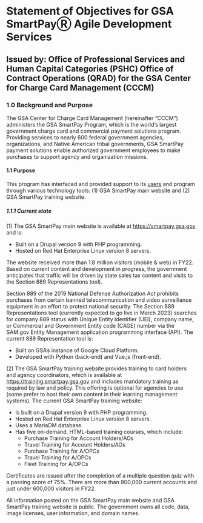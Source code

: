 # Statement of Objectives for GSA SmartPayⓇ Agile Development Services

## Issued by: Office of Professional Services and Human Capital Categories (PSHC) Office of Contract Operations (QRAD) for the GSA Center for Charge Card Management (CCCM)

### 1.0 Background and Purpose

The GSA Center for Charge Card Management (hereinafter “CCCM”) administers the GSA SmartPay Program, which  is the world’s largest government charge card and commercial payment solutions program. Providing services to nearly 600 federal government agencies, organizations, and Native American tribal governments, GSA SmartPay payment solutions enable authorized government employees to make purchases to support agency and organization missions.

#### 1.1	Purpose
This program has interfaced and provided support to its [users](https://github.com/GSA/smartpay-website/wiki/GSA-SmartPay%C2%AE-%7C-User-Types) and program through various technology tools: (1) GSA SmartPay main website and (2) GSA SmartPay training website.
##### 1.1.1 Current state
(1) The GSA SmartPay main website is available at https://smartpay.gsa.gov and is:
- Built on a Drupal version 9 with PHP programming.
- Hosted on Red Hat Enterprise Linux version 8 servers.

The website received more than 1.8 million visitors (mobile & web) in FY22. Based on current content and development in progress, the government anticipates that traffic will be driven by state sales tax content and visits to the Section 889 Representations tool).

Section 889 of the 2019 National Defense Authorization Act prohibits purchases from certain banned telecommunication and video surveillance equipment in an effort to protect national security. The Section 889 Representations tool (currently expected to go live in March 2023) searches for company 889 status with Unique Entity Identifier (UEI), company name, or Commercial and Government Entity code (CAGE) number via the SAM.gov Entity Management application programming interface (API). The current 889 Representation tool is:
- Built on GSA’s instance of Google Cloud Platform.
- Developed with Python (back-end) and Vue.js (front-end). 

(2) The GSA SmartPay training website provides training to card holders and agency coordinators, which is available at https://training.smartpay.gsa.gov and includes mandatory training as required by law and policy. This offering is optional for agencies to use (some prefer to host their own content in their learning management systems). The current GSA SmartPay training website:
- Is built on a Drupal version 9 with PHP programming.
- Hosted on Red Hat Enterprise Linux version 8 servers.
- Uses a MariaDM database.
- Has five on-demand, HTML-based training courses, which include:
  - Purchase Training for Account Holders/AOs
  - Travel Training for Account Holders/AOs
  - Purchase Training for A/OPCs
  - Travel Training for A/OPCs
  - Fleet Training for A/OPCs

Certificates are issued after the completion of a multiple question quiz with a passing score of 75%. There are more than 800,000 current accounts and just under 600,000 visitors in FY22.

All information posted on the GSA SmartPay main website and GSA SmartPay training website is public. The government owns all code, data, image licenses, user information, and domain names.
